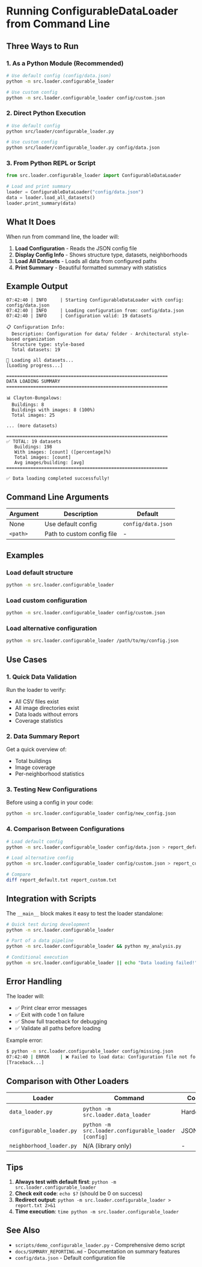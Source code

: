 # Running ConfigurableDataLoader from Command Line

## Three Ways to Run

### 1. As a Python Module (Recommended)
```bash
# Use default config (config/data.json)
python -m src.loader.configurable_loader

# Use custom config
python -m src.loader.configurable_loader config/custom.json
```

### 2. Direct Python Execution
```bash
# Use default config
python src/loader/configurable_loader.py

# Use custom config
python src/loader/configurable_loader.py config/data.json
```

### 3. From Python REPL or Script
```python
from src.loader.configurable_loader import ConfigurableDataLoader

# Load and print summary
loader = ConfigurableDataLoader("config/data.json")
data = loader.load_all_datasets()
loader.print_summary(data)
```

## What It Does

When run from command line, the loader will:

1. **Load Configuration** - Reads the JSON config file
2. **Display Config Info** - Shows structure type, datasets, neighborhoods
3. **Load All Datasets** - Loads all data from configured paths
4. **Print Summary** - Beautiful formatted summary with statistics

## Example Output

```
07:42:40 | INFO     | Starting ConfigurableDataLoader with config: config/data.json
07:42:40 | INFO     | Loading configuration from: config/data.json
07:42:40 | INFO     | Configuration valid: 19 datasets

📋 Configuration Info:
  Description: Configuration for data/ folder - Architectural style-based organization
  Structure type: style-based
  Total datasets: 19

🔄 Loading all datasets...
[Loading progress...]

============================================================
DATA LOADING SUMMARY
============================================================

📊 Clayton-Bungalows:
  Buildings: 8
  Buildings with images: 8 (100%)
  Total images: 25

... (more datasets)

============================================================
✅ TOTAL: 19 datasets
   Buildings: 198
   With images: [count] ([percentage]%)
   Total images: [count]
   Avg images/building: [avg]
============================================================

✅ Data loading completed successfully!
```

## Command Line Arguments

| Argument | Description | Default |
|----------|-------------|---------|
| None | Use default config | `config/data.json` |
| `<path>` | Path to custom config file | - |

## Examples

### Load default structure
```bash
python -m src.loader.configurable_loader
```

### Load custom configuration
```bash
python -m src.loader.configurable_loader config/custom.json
```

### Load alternative configuration
```bash
python -m src.loader.configurable_loader /path/to/my/config.json
```

## Use Cases

### 1. Quick Data Validation
Run the loader to verify:
- All CSV files exist
- All image directories exist
- Data loads without errors
- Coverage statistics

### 2. Data Summary Report
Get a quick overview of:
- Total buildings
- Image coverage
- Per-neighborhood statistics

### 3. Testing New Configurations
Before using a config in your code:
```bash
python -m src.loader.configurable_loader config/new_config.json
```

### 4. Comparison Between Configurations
```bash
# Load default config
python -m src.loader.configurable_loader config/data.json > report_default.txt

# Load alternative config
python -m src.loader.configurable_loader config/custom.json > report_custom.txt

# Compare
diff report_default.txt report_custom.txt
```

## Integration with Scripts

The `__main__` block makes it easy to test the loader standalone:

```bash
# Quick test during development
python -m src.loader.configurable_loader

# Part of a data pipeline
python -m src.loader.configurable_loader && python my_analysis.py

# Conditional execution
python -m src.loader.configurable_loader || echo "Data loading failed!"
```

## Error Handling

The loader will:
- ✅ Print clear error messages
- ✅ Exit with code 1 on failure
- ✅ Show full traceback for debugging
- ✅ Validate all paths before loading

Example error:
```bash
$ python -m src.loader.configurable_loader config/missing.json
07:42:40 | ERROR    | ❌ Failed to load data: Configuration file not found: config/missing.json
[Traceback...]
```

## Comparison with Other Loaders

| Loader | Command | Config | Output |
|--------|---------|--------|--------|
| `data_loader.py` | `python -m src.loader.data_loader` | Hardcoded | Basic summary |
| `configurable_loader.py` | `python -m src.loader.configurable_loader [config]` | JSON file | Enhanced summary |
| `neighborhood_loader.py` | N/A (library only) | - | - |

## Tips

1. **Always test with default first**: `python -m src.loader.configurable_loader`
2. **Check exit code**: `echo $?` (should be 0 on success)
3. **Redirect output**: `python -m src.loader.configurable_loader > report.txt 2>&1`
4. **Time execution**: `time python -m src.loader.configurable_loader`

## See Also

- `scripts/demo_configurable_loader.py` - Comprehensive demo script
- `docs/SUMMARY_REPORTING.md` - Documentation on summary features
- `config/data.json` - Default configuration file
